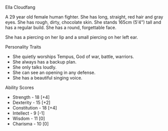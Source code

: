 Ella Cloudfang 

A 29 year old female human fighter.
She has long, straight, red hair and gray eyes.
She has rough, dirty, chocolate skin.
She stands 165cm (5'4") tall and has a regular build.
She has a round, forgettable face.

She has a piercing on her lip and a small piercing on her left ear.

Personality Traits
* She quietly worships Tempus, God of war, battle, warriors.
* She always has a backup plan. 
* She only talks loudly. 
* She can see an opening in any defense. 
* She has a beautiful singing voice.

Ability Scores
* Strength - 18 [+4]
* Dexterity - 15 [+2]
* Constitution - 18 [+4]
* Intellect - 9 [-1]
* Wisdom - 11 [0]
* Charisma - 10 [0]